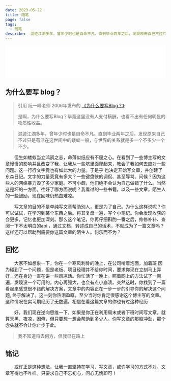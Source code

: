 ```yaml
---
date: 2023-05-22
title: 随笔
page: false
tags:
  - 随笔
describe:  混迹江湖多年，曾年少时也是自命不凡。直到毕业两年之后，发现原来自己不过只是苟活在这世间中的蝼蚁一般，与世界的关系就是多一个不多少一个不少。
---
```

<iframe frameborder="no" border="0" marginwidth="0" marginheight="0" width=100% height=100 src="//music.163.com/outchain/player?type=2&id=28613314&auto=0&height=66"></iframe>


## 为什么要写 blog？
> 引用 阮一峰老师 2006年发布的 [《为什么要写Blog？》](http://www.ruanyifeng.com/blog/2006/12/why_i_keep_blogging.html)
> 
> 是啊，为什么要写Blog？毕竟这里没有人支付稿酬，也看不出有任何明显的物质性收益。


> 混迹江湖多年，曾年少时也是自命不凡。直到毕业两年之后，发现原来自己不过只是苟活在这世间中的蝼蚁一般，与世界的关系就是多一个不多少一个不少。

<p style="text-indent: 2em;">但生如蝼蚁当立鸿鹄之志，命薄似纸应有不屈之心。在看到了一些博主写的文章慢慢的影响并且改变了我，让我从一些坑里面爬起来，教会了我如何去应对一些问题。这一行行文字竟也有如此大的力量。于是乎 也决定开始写文章，并创建了东森日记。文字的力量究竟有多大？一些键盘侠的调侃、甚至辱骂、问候？因为这些人的网络暴力毁了多少家庭。不可小觑，他们绝不会认为自己做错了什么。当然这是坏的一方面。往好了哪方面说呢？我看过的一些书籍，以及一些文章，陌生人的一些鼓励，现在回味仍热血难凉。</p>

<p style="text-indent: 2em;">写文章的目的不是单纯写文章帮助别人，更是为了自己。为什么这样说呢？你可以试试，在学习到某个东西之后。将其复盘一遍，写个小笔记。你会发现收获的会更多，记忆也更加深刻。那么这个笔记，你再仔细斟酌一番之后，修修补补、查阅一下不太明白的api ，通过文档，转述成自己的话术，不就成为了一篇文章吗？这样还可以帮助到需要你这篇文章的陌生人。何乐而不为？</p>

## 回忆

<p style="text-indent: 2em;">大家不如想象一下，你在一个寒风刺骨的晚上，在公司啃着泡面，加着班 因为碰到了一个问题，但是老板、项目经理并不给你时间，要求你现在立刻马上弄好，还在身边一直在讲一些风凉话。你忙活了一晚上。照着网上的方法试了一百遍，发现没一个可用的。内心再强大，也会有点小崩溃。突然这时，你找到了一篇看起来感觉很不错的解决方案，文章中的内容正在一步一步的引导你的解决这个问题, 终于解决了。这一刻你热泪盈眶，至少当时你肯定很感谢这个博主写的文章。这种情况在实习期经历了无数遍。相信在看这篇文章的你也有过这种经历</p>

<p style="text-indent: 2em;">好，我们现在逆向思维一下，如果是你正在利用周末或者下班时间写文章。就算天黑、夜凉，困倦，但只要想一想会帮助到多少人。你写文章的那股冲劲，那个念头就不会让你止步于此。</p>

> 我不知道将去何方，但我已在路上

## 铭记
<p style="text-indent: 2em;">或许正是这种想法，让我一直坚持在学习、写文章，或许学习的方式不对、文章写得也不咋样。只要求自己不忘初心，问心无愧即可！</p>
